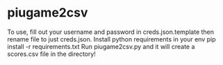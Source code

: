 # piugame2csv

To use, fill out your username and password in creds.json.template then rename file to just creds.json.
Install python requirements in your env
    pip install -r requirements.txt
Run piugame2csv.py and it will create a scores.csv file in the directory!